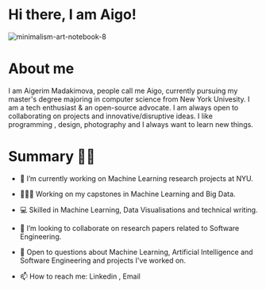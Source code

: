 # Hi there, I am Aigo! 
![minimalism-art-notebook-8](https://user-images.githubusercontent.com/87446059/126076540-2d8f24ff-b1f2-41a8-9f83-93eb161c3ce0.jpg)
# About me 
I am Aigerim Madakimova, people call me Aigo, currently pursuing my master's degree majoring in computer science from New York Univesity. I am a tech enthusiast & an open-source advocate. I am always open to collaborating on projects and innovative/disruptive ideas. I like programming , design, photography and I always want to learn new things.

# Summary ✌🏻
* 🔭 I’m currently working on Machine Learning research projects at NYU.

* 👩🏻‍💻 Working on my capstones in Machine Learning and Big Data. 

* 💻 Skilled in Machine Learning, Data Visualisations and technical writing.

* 👯 I’m looking to collaborate on research papers related to Software Engineering.

* 💬 Open to questions about Machine Learning, Artificial Intelligence and Software Engineering and projects I've worked on.

* 📫 How to reach me: Linkedin , Email







